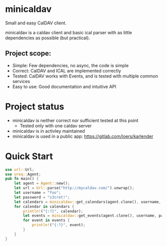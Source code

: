 # minicaldav

Small and easy CalDAV client.

minicaldav is a caldav client and basic ical parser with as little dependencies as possible (but practical).

## Project scope:
- Simple: Few dependencies, no async, the code is simple
- Correct: CalDAV and ICAL are implemented correctly
- Tested: CalDAV works with Events, and is tested with multiple common services
- Easy to use: Good documentation and intuitive API

# Project status
- minicaldav is neither correct nor sufficient tested at this point
    - Tested only with one caldav server
- minicaldav is in activley maintained
- minicaldav is used in a public app: https://gitlab.com/loers/karlender

# Quick Start

```rust
use url::Url;
use ureq::Agent;
pub fn main() {
    let agent = Agent::new();
    let url = Url::parse("http://mycaldav.com/").unwrap();
    let username = "foo";
    let password = "s3cret!";
    let calendars = minicaldav::get_calendars(agent.clone(), username, password, &url).unwrap();
    for calendar in calendars {
        println!("{:?}", calendar);
        let events = minicaldav::get_events(agent.clone(), username, password, &calendar).unwrap();
        for event in events {
            println!("{:?}", event);
        }
    }
}
```
